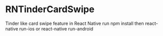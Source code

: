# RNTinderCardSwipe
Tinder like card swipe feature in React Native
run npm install
then react-native run-ios or react-native run-android
